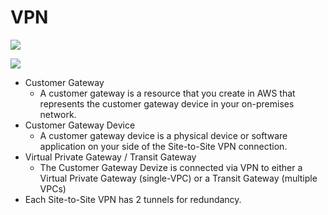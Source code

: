 # VPN

![](https://docs.aws.amazon.com/vpn/latest/s2svpn/images/vpn-basic-diagram.png)

![](https://docs.aws.amazon.com/vpn/latest/s2svpn/images/site-site-transit-gateway-basic.png)

* Customer Gateway
    * A customer gateway is a resource that you create in AWS that represents the customer gateway device in your on-premises network. 
* Customer Gateway Device
    * A customer gateway device is a physical device or software application on your side of the Site-to-Site VPN connection. 
* Virtual Private Gateway / Transit Gateway
    * The Customer Gateway Devize is connected via VPN to either a Virtual Private Gateway (single-VPC) or a Transit Gateway (multiple VPCs)
* Each Site-to-Site VPN has 2 tunnels for redundancy.
